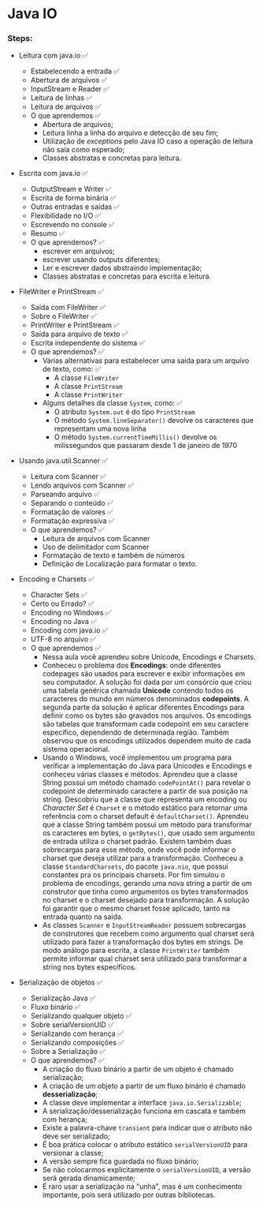 # Java IO

### Steps:

- Leitura com java.io ✅
  - Estabelecendo a entrada ✅
  - Abertura de arquivos ✅
  - InputStream e Reader ✅
  - Leitura de linhas ✅
  - Leitura de arquivos ✅
  - O que aprendemos ✅
    - Abertura de arquivos;
    - Leitura linha a linha do arquivo e detecção de seu fim;
    - Utilização de _exceptions_ pelo Java IO caso a operação de leitura não saia como esperado;
    - Classes abstratas e concretas para leitura.

- Escrita com java.io ✅
  - OutputStream e Writer ✅
  - Escrita de forma binária ✅
  - Outras entradas e saídas ✅
  - Flexibilidade no I/O ✅
  - Escrevendo no console ✅
  - Resumo ✅
  - O que aprendemos? ✅
    - escrever em arquivos;
    - escrever usando outputs diferentes;
    - Ler e escrever dados abstraindo implementação;
    - Classes abstratas e concretas para escrita e leitura.

- FileWriter e PrintStream ✅
  - Saída com FileWriter ✅
  - Sobre o FileWriter ✅
  - PrintWriter e PrintStream ✅
  - Saída para arquivo de texto ✅
  - Escrita independente do sistema ✅
  - O que aprendemos? ✅
    - Várias alternativas para estabelecer uma saída para um arquivo de texto, como: ✅
      - A classe `FileWriter` 
      - A classe `PrintStream` 
      - A classe `PrintWriter`
    - Alguns detalhes da classe `System`, como: ✅
      - O atributo `System.out` é do tipo `PrintStream` 
      - O método `System.lineSeparator()` devolve os caracteres que representam uma nova linha 
      - O método `System.currentTimeMillis()` devolve os milissegundos que passaram desde 1 de janeiro de 1970

- Usando java.util.Scanner ✅
  - Leitura com Scanner ✅
  - Lendo arquivos com Scanner ✅
  - Parseando arquivo ✅
  - Separando o conteúdo ✅
  - Formatação de valores ✅
  - Formatação expressiva ✅
  - O que aprendemos? ✅
    - Leitura de arquivos com Scanner
    - Uso de delimitador com Scanner
    - Formatação de texto e também de números
    - Definição de Localização para formatar o texto.

- Encoding e Charsets ✅
  - Character Sets ✅
  - Certo ou Errado? ✅
  - Encoding no Windows ✅
  - Encoding no Java ✅
  - Encoding com java.io ✅
  - UTF-8 no arquivo ✅
  - O que aprendemos ✅ 
    - Nessa aula você aprendeu sobre Unicode, Encodings e Charsets. 
    - Conheceu o problema dos **Encodings**: onde diferentes codepages são usados para escrever e exibir informações em seu computador. A solução foi dada por um consórcio que criou uma tabela genérica chamada **Unicode** contendo todos os caracteres do mundo em números denominados **codepoints**. A segunda parte da solução é aplicar diferentes Encodings para definir como os bytes são gravados nos arquivos. Os encodings são tabelas que transformam cada codepoint em seu caractere específico, dependendo de determinada região. Também observou que os encodings utilizados dependem muito de cada sistema operacional. 
    - Usando o Windows, você implementou um programa para verificar a implementação do Java para Unicodes e Encodings e conheceu várias classes e métodos. Aprendeu que a classe String possui um método chamado `codePointAt()` para revelar o codepoint de determinado caractere a partir de sua posição na string. Descobriu que a classe que representa um encoding ou _Character Set_ é `Charset` e o método estático para retornar uma referência com o charset default é `defaultCharset()`. Aprendeu que a classe String também possui um método para transformar os caracteres em bytes, o `getBytes()`, que usado sem argumento de entrada utiliza o charset padrão. Existem também duas sobrecargas para esse método, onde você pode informar o charset que deseja utilizar para a transformação. Conheceu a classe `StandardCharsets`, do pacote `java.nio`, que possui constantes pra os principais charsets. Por fim simulou o problema de encodings, gerando uma nova string a partir de um construtor que tinha como argumentos os bytes transformados no charset e o charset desejado para transformação. A solução foi garantir que o mesmo charset fosse aplicado, tanto na entrada quanto na saída. 
    - As classes `Scanner` e `InputStreamReader` possuem sobrecargas de construtores que recebem como argumento qual charset será utilizado para fazer a transformação dos bytes em strings. De modo análogo para escrita, a classe `PrintWriter` também permite informar qual charset será utilizado para transformar a string nos bytes específicos.


- Serialização de objetos ✅
  - Serialização Java ✅ 
  - Fluxo binário ✅ 
  - Serializando qualquer objeto ✅ 
  - Sobre serialVersionUID ✅ 
  - Serializando com herança ✅ 
  - Serializando composições ✅ 
  - Sobre a Serialização ✅ 
  - O que aprendemos? ✅ 
    - A criação do fluxo binário a partir de um objeto é chamado serialização;
    - A criação de um objeto a partir de um fluxo binário é chamado **desserialização**;
    - A classe deve implementar a interface `java.io.Serializable`;
    - A serialização/desserialização funciona em cascata e também com herança;
    - Existe a palavra-chave `transient` para indicar que o atributo não deve ser serializado;
    - É boa prática colocar o atributo estático `serialVersionUID` para versionar a classe;
    - A versão sempre fica guardada no fluxo binário;
    - Se não colocarmos explicitamente o `serialVersionUID`, a versão será gerada dinamicamente;
    - É raro usar a serialização na "unha", mas é um conhecimento importante, pois será utilizado por outras 
      bibliotecas.
